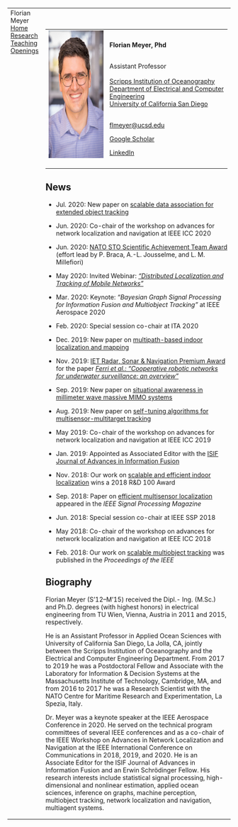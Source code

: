 <!DOCTYPE html PUBLIC "-//W3C//DTD XHTML 1.1//EN"
  "http://www.w3.org/TR/xhtml11/DTD/xhtml11.dtd">
<html xmlns="http://www.w3.org/1999/xhtml" xml:lang="en">
<head>
<meta name="generator" content="jemdoc, see http://jemdoc.jaboc.net/" />
<meta http-equiv="Content-Type" content="text/html;charset=utf-8" />
<link rel="stylesheet" href="jemdoc.css" type="text/css" />
<title></title>
</head>
<body>
<table summary="Table for page layout." id="tlayout">
<tr valign="top">
<td id="layout-menu">
<div class="menu-category">Florian Meyer</div>
<div class="menu-item"><a href="index.html" class="current">Home</a></div>
<div class="menu-item"><a href="research.html">Research</a></div>
<div class="menu-item"><a href="teaching.html">Teaching</a></div>
<div class="menu-item"><a href="openings.html">Openings</a></div>
</td>
<td id="layout-content">
<p><br /></p>
<table class="imgtable"><tr><td>
<img src="FM-Website.jpg" alt="alt text" width="192px" height="288px" />&nbsp;</td>
<td align="left"><p><b>Florian Meyer, Phd</b> <br /><br /></p>
<p>Assistant Professor <br /><br />
<a href="http://scripps.ucsd.edu/">Scripps Institution of Oceanography</a> <br />
<a href="http://ece.ucsd.edu/">Department of Electrical and Computer Engineering</a> <br />
<a href="http://www.ucsd.edu/">University of California San Diego</a> <br /><br /></p>
<p><a href="mailto:flmeyer@ucsd.edu">flmeyer@ucsd.edu</a> <br /></p>
<p><a href="http://scholar.google.com/citations?user=XnMK9VcAAAAJ/">Google Scholar</a> <br /></p>
<p><a href="http://www.linkedin.com/in/florian-meyer-b17733b2/">LinkedIn</a> <br /></p>
</td></tr></table>
<h2>News</h2>
<ul>
<li><p>Jul.&nbsp;2020: New paper on <a href="http://ieeexplore.ieee.org/abstract/document/9098068">scalable data association for extended object tracking</a></p>
</li>
<li><p>Jun.&nbsp;2020: Co-chair of the workshop on advances for network localization and navigation at IEEE ICC 2020</p>
</li>
<li><p>Jun.&nbsp;2020: <a href="https://www.cmre.nato.int/rockstories-blog-display/524-cmre-dkoe-sto-award">NATO STO Scientific Achievement Team Award</a> (effort lead by P. Braca, A.-L. Jousselme, and L. M. Millefiori)</p>
</li>
<li><p>May&nbsp;2020: Invited Webinar: <a href="http://signalprocessingsociety.org/newsletter/2020/05/upcoming-webinar-distributed-localization-and-tracking-mobile-networks/"><i>&ldquo;Distributed Localization and Tracking of Mobile Networks&rdquo;</i></a></p>
</li>
<li><p>Mar.&nbsp;2020: Keynote: <i>&ldquo;Bayesian Graph Signal Processing for Information Fusion and Multiobject Tracking&rdquo;</i> at IEEE Aerospace 2020</p>
</li>
<li><p>Feb.&nbsp;2020: Special session co-chair at ITA 2020</p>
</li>
<li><p>Dec.&nbsp;2019: New paper on <a href="http://ieeexplore.ieee.org/abstract/document/8823946">multipath-based indoor localization and mapping</a></p>
</li>
<li><p>Nov.&nbsp;2019: <a href="http://www.theiet.org/publishing/subscribe-or-buy-our-content/journals/iet-premium-awards/">IET Radar, Sonar &amp; Navigation Premium Award</a> for the paper <a href="http://ieeexplore.ieee.org/document/8120073/"><i>Ferri et al.: &ldquo;Cooperative robotic networks for underwater surveillance: an overview&rdquo;</i></a></p>
</li>
<li><p>Sep.&nbsp;2019: New paper on <a href="http://ieeexplore.ieee.org/abstract/document/8801913">situational awareness in millimeter wave massive MIMO systems</a></p>
</li>
<li><p>Aug.&nbsp;2019: New paper on <a href="http://ieeexplore.ieee.org/abstract/document/8714043">self-tuning algorithms for multisensor-multitarget tracking</a></p>
</li>
<li><p>May&nbsp;2019: Co-chair of the workshop on advances for network localization and navigation at IEEE ICC 2019</p>
</li>
<li><p>Jan.&nbsp;2019: Appointed as Associated Editor with the <a href="http://isif.org/publications/jaif-editorial-board/">ISIF Journal of Advances in Information Fusion</a></p>
</li>
<li><p>Nov.&nbsp;2018: Our work on <a href="http://www.ll.mit.edu/news/new-indoor-navigation-system-works-where-gps-cant-reach">scalable and efficient indoor localization</a> wins a 2018 R&amp;D 100 Award</p>
</li>
<li><p>Sep.&nbsp;2018: Paper on <a href="http://ieeexplore.ieee.org/abstract/document/8454389">efficient multisensor localization</a> appeared in the <i>IEEE Signal Processing Magazine</i></p>
</li>
<li><p>Jun.&nbsp;2018: Special session co-chair at IEEE SSP 2018</p>
</li>
<li><p>May&nbsp;2018: Co-chair of the workshop on advances for network localization and navigation at IEEE ICC 2018</p>
</li>
<li><p>Feb.&nbsp;2018: Our work on <a href="http://ieeexplore.ieee.org/abstract/document/8290605/">scalable multiobject tracking</a> was published in the <i>Proceedings of the IEEE</i></p>
</li>
</ul>
<h2>Biography</h2>
<p>Florian Meyer (S’12–M’15) received the Dipl.- Ing. (M.Sc.) and Ph.D. degrees (with highest honors) in electrical engineering from TU Wien, Vienna, Austria in 2011 and 2015, respectively.</p>
<p>He is an Assistant Professor in Applied Ocean Sciences with University of California San Diego, La Jolla, CA, jointly between the Scripps Institution of Oceanography and the Electrical and Computer Engineering Department. From 2017 to 2019 he was a Postdoctoral Fellow and Associate with the Laboratory for Information &amp; Decision Systems at the Massachusetts Institute of Technology, Cambridge, MA, and from 2016 to 2017 he was a Research Scientist with the NATO Centre for Maritime Research and Experimentation, La Spezia, Italy.</p>
<p>Dr. Meyer was a keynote speaker at the IEEE Aerospace Conference in 2020. He served on the technical program committees of several IEEE conferences and as a co-chair of the IEEE Workshop on Advances in Network Localization and Navigation at the IEEE International Conference on Communications in 2018, 2019, and 2020. He is an Associate Editor for the ISIF Journal of Advances in Information Fusion and an Erwin Schrödinger Fellow. His research interests include statistical signal processing, high-dimensional and nonlinear estimation, applied ocean sciences, inference on graphs, machine perception, multiobject tracking, network localization and navigation, multiagent systems. </p>
</td>
</tr>
</table>
</body>
</html>

